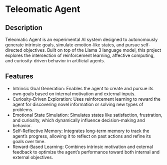 # Teleomatic Agent

## Description ##
Teleomatic Agent is an experimental AI system designed to autonomously generate intrinsic goals, simulate emotion-like states, and pursue self-directed objectives. Built on top of the Llama 3 language model, this project explores the intersection of reinforcement learning, affective computing, and curiosity-driven behavior in artificial agents.

## Features ##
- Intrinsic Goal Generation: Enables the agent to create and pursue its own goals based on internal motivation and external inputs.
- Curiosity-Driven Exploration: Uses reinforcement learning to reward the agent for discovering novel information or solving new types of problems.
- Emotional State Simulation: Simulates states like satisfaction, frustration, and curiosity, which dynamically influence decision-making and behavior.
- Self-Reflective Memory: Integrates long-term memory to track the agent’s progress, allowing it to reflect on past actions and refine its goals over time.
- Reward-Based Learning: Combines intrinsic motivation and external feedback to optimize the agent’s performance toward both internal and external objectives.

